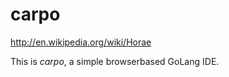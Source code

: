 carpo
=====

http://en.wikipedia.org/wiki/Horae

This is *carpo*, a simple browserbased GoLang IDE.
